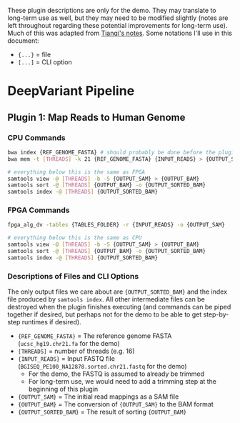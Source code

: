 These plugin descriptions are only for the demo. They may translate to long-term use as well, but they may need to be modified slightly (notes are left throughout regarding these potential improvements for long-term use). Much of this was adapted from [Tianqi's notes](https://git.ucsd.edu/tiz014/fpga-to-qiita-demo/snippets/33). Some notations I'll use in this document:

* `{...}` = file
* `[...]` = CLI option

# DeepVariant Pipeline
## Plugin 1: Map Reads to Human Genome
### CPU Commands
```bash
bwa index {REF_GENOME_FASTA} # should probably be done before the plugin is executed
bwa mem -t [THREADS] -k 21 {REF_GENOME_FASTA} {INPUT_READS} > {OUTPUT_SAM}

# everything below this is the same as FPGA
samtools view -@ [THREADS] -b -S {OUTPUT_SAM} > {OUTPUT_BAM}
samtools sort -@ [THREADS] {OUTPUT_BAM} -o {OUTPUT_SORTED_BAM}
samtools index -@ [THREADS] {OUTPUT_SORTED_BAM}
```

### FPGA Commands
```bash
fpga_alg_dv -tables {TABLES_FOLDER} -r {INPUT_READS} -o {OUTPUT_SAM}

# everything below this is the same as CPU
samtools view -@ [THREADS] -b -S {OUTPUT_SAM} > {OUTPUT_BAM}
samtools sort -@ [THREADS] {OUTPUT_BAM} -o {OUTPUT_SORTED_BAM}
samtools index -@ [THREADS] {OUTPUT_SORTED_BAM}
```

### Descriptions of Files and CLI Options
The only output files we care about are `{OUTPUT_SORTED_BAM}` and the index file produced by `samtools index`. All other intermediate files can be destroyed when the plugin finishes executing (and commands can be piped together if desired, but perhaps not for the demo to be able to get step-by-step runtimes if desired).

* `{REF_GENOME_FASTA}` = The reference genome FASTA (`ucsc_hg19.chr21.fa` for the demo)
* `[THREADS]` = number of threads (e.g. 16)
* `{INPUT_READS}` = Input FASTQ file (`BGISEQ_PE100_NA12878.sorted.chr21.fastq` for the demo)
  * For the demo, the FASTQ is assumed to already be trimmed
  * For long-term use, we would need to add a trimming step at the beginning of this plugin
* `{OUTPUT_SAM}` = The initial read mappings as a SAM file
* `{OUTPUT_BAM}` = The conversion of `{OUTPUT_SAM}` to the BAM format
* `{OUTPUT_SORTED_BAM}` = The result of sorting `{OUTPUT_BAM}`
